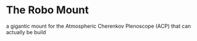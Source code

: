# The Robo Mount
a gigantic mount for the Atmospheric Cherenkov Plenoscope (ACP) that can actually be build
